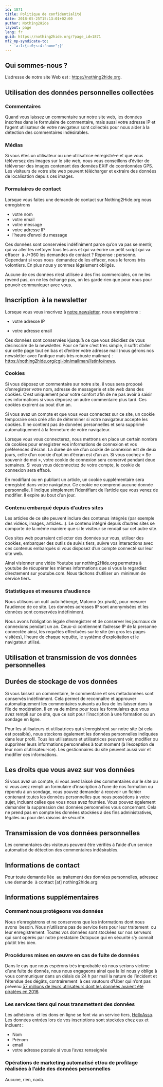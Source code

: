 ```yaml
---
id: 1871
title: Politique de confidentialité
date: 2018-05-25T15:13:01+02:00
author: Nothing2Hide
layout: page
lang: fr
guid: https://nothing2hide.org/?page_id=1871
mf2_mp-syndicate-to:
  - 'a:1:{i:0;s:4:"none";}'
---
```

## Qui sommes-nous&nbsp;?

L’adresse de notre site Web est&nbsp;: https://nothing2hide.org.

## Utilisation des données personnelles collectées

### Commentaires

Quand vous laissez un commentaire sur notre site web, les données inscrites dans le formulaire de commentaire, mais aussi votre adresse IP et l’agent utilisateur de votre navigateur sont collectés pour nous aider à la détection des commentaires indésirables.

### Médias

Si vous êtes un utilisateur ou une utilisatrice enregistré·e et que vous téléversez des images sur le site web, nous vous conseillons d’éviter de téléverser des images contenant des données EXIF de coordonnées GPS. Les visiteurs de votre site web peuvent télécharger et extraire des données de localisation depuis ces images.

### Formulaires de contact

Lorsque vous faites une demande de contact sur Nothing2Hide.org nous enregistrons

  * votre nom
  * votre email
  * votre message
  * votre adresse IP
  * l&rsquo;heure d&rsquo;envoi du message

Ces données sont conservées indéfiniment parce qu&rsquo;on va pas se mentir, qui va aller les nettoyer tous les ans et qui va écrire un petit script qui va effacer&nbsp; à J+360 les demandes de contact ? Réponse : personne. Cependant si vous nous&nbsp; demandez de les effacer, nous le ferons très volontiers. En plus nous y sommes légalement obligés.

Aucune de ces données n&rsquo;est utilisée à des fins commerciales, on ne les revend pas, on ne les échange pas, on les garde rien que pour nous pour pouvoir communiquer avec vous.

## Inscription&nbsp; à la newsletter  


Lorsque vous vous inscrivez à [notre newsletter](https://nothing2hide.org/fr/newsletter/), nous enregistrons :

  * votre adresse IP  
    
  * votre adresse email

Ces données sont conservées kjusqu&rsquo;à ce que vous décidiez de vous désinscrire de la newsletter. Pour ce faire c&rsquo;est très simple, il suffit d&rsquo;aller sur cette page tout en bas et d&rsquo;entrer votre adresse mail (nous gérons nos newsletter avec l&rsquo;antique mais très robuste mailman) : <https://nothing2hide.org/cgi-bin/mailman/listinfo/news>.  


### Cookies

Si vous déposez un commentaire sur notre site, il vous sera proposé d’enregistrer votre nom, adresse de messagerie et site web dans des cookies. C’est uniquement pour votre confort afin de ne pas avoir à saisir ces informations si vous déposez un autre commentaire plus tard. Ces cookies expirent au bout d’un an.

Si vous avez un compte et que vous vous connectez sur ce site, un cookie temporaire sera créé afin de déterminer si votre navigateur accepte les cookies. Il ne contient pas de données personnelles et sera supprimé automatiquement à la fermeture de votre navigateur.

Lorsque vous vous connecterez, nous mettrons en place un certain nombre de cookies pour enregistrer vos informations de connexion et vos préférences d’écran. La durée de vie d’un cookie de connexion est de deux jours, celle d’un cookie d’option d’écran est d’un an. Si vous cochez «&nbsp;Se souvenir de moi&nbsp;», votre cookie de connexion sera conservé pendant deux semaines. Si vous vous déconnectez de votre compte, le cookie de connexion sera effacé.

En modifiant ou en publiant un article, un cookie supplémentaire sera enregistré dans votre navigateur. Ce cookie ne comprend aucune donnée personnelle. Il indique simplement l’identifiant de l’article que vous venez de modifier. Il expire au bout d’un jour.

### Contenu embarqué depuis d’autres sites

Les articles de ce site peuvent inclure des contenus intégrés (par exemple des vidéos, images, articles…). Le contenu intégré depuis d’autres sites se comporte de la même manière que si le visiteur se rendait sur cet autre site.

Ces sites web pourraient collecter des données sur vous, utiliser des cookies, embarquer des outils de suivis tiers, suivre vos interactions avec ces contenus embarqués si vous disposez d’un compte connecté sur leur site web.

Ainsi visionner une vidéo Youtube sur nothing2Hide.org permettra à youtube de récupérer les mêmes informations que si vous la regardiez directement sur youtube.com. Nous tâchons d&rsquo;utiliser un&nbsp; minimum de service tiers.

### Statistiques et mesures d’audience

Nous utilisons un outil auto hébergé, Matomo (ex piwik), pour mesurer l&rsquo;audience de ce site. Les données adresses IP sont anonymisées et les données sont conservées indéfiniment. 

Nous avons l&rsquo;obligation légale d&rsquo;enregistrer et de conserver les journaux de connexions pendant un an. Ceux-ci contiennent l&rsquo;adresse IP de la personne connectée ainsi, les requêtes effectuées sur le site (en gros les pages visitées), l&rsquo;heure de chaque requête, le système d&rsquo;exploitation et le navigateur utilisé.

## Utilisation et transmission de vos données personnelles

## Durées de stockage de vos données

Si vous laissez un commentaire, le commentaire et ses métadonnées sont conservés indéfiniment. Cela permet de reconnaître et approuver automatiquement les commentaires suivants au lieu de les laisser dans la file de modération. Il en va de même pour tous les formulaires que vous avez rempli sur ce site, que ce soit pour l&rsquo;inscription à une formation ou un sondage en ligne.

Pour les utilisateurs et utilisatrices qui s’enregistrent sur notre site (si cela est possible), nous stockons également les données personnelles indiquées dans leur profil. Tous les utilisateurs et utilisatrices peuvent voir, modifier ou supprimer leurs informations personnelles à tout moment (à l’exception de leur nom d’utilisateur·ice). Les gestionnaires du site peuvent aussi voir et modifier ces informations.

## Les droits que vous avez sur vos données

Si vous avez un compte, si vous avez laissé des commentaires sur le site ou si vous avez rempli un formulaire d&rsquo;inscription à l&rsquo;une de nos formation ou répondu à un sondage, vous pouvez demander à recevoir un fichier contenant toutes les données personnelles que nous possédons à votre sujet, incluant celles que vous nous avez fournies. Vous pouvez également demander la suppression des données personnelles vous concernant. Cela ne prend pas en compte les données stockées à des fins administratives, légales ou pour des raisons de sécurité.

## Transmission de vos données personnelles

Les commentaires des visiteurs peuvent être vérifiés à l’aide d’un service automatisé de détection des commentaires indésirables.

## Informations de contact

Pour toute demande liée&nbsp; au traitement des données personnelles, adressez une demande&nbsp; à contact [at] nothing2hide.org

## Informations supplémentaires

### Comment nous protégeons vos données

Nous n&rsquo;enregistrons et ne conservons que les informations dont nous avons&nbsp; besoin. Nous n&rsquo;utilisons pas de service tiers pour leur traitement&nbsp; ou leur enregistrement. Toutes vos données sont stockées sur nos serveurs qui sont opérés par notre prestataire Octopuce qui en sécurité s&rsquo;y connaît plutôt très bien.

### Procédures mises en œuvre en cas de fuite de données

Dans le cas que nous espérons très improbable où nous serions victime d&rsquo;une fuite de donnés, nous nous engageons ainsi que la loi nous y oblige à vous communiquer dans un délais de 24 h par mail la nature de l&rsquo;incident et l&rsquo;étendue des dégâts, contrairement&nbsp; à ces vautours d&rsquo;Uber qui n&rsquo;ont pas prévenu [57 millions de leurs utilisateurs dont les données avaient été piratées en 2016](https://interestingengineering.com/the-hacker-behind-the-enormous-uber-data-leak-has-been-found).

### Les services tiers qui nous transmettent des données

Les adhésions&nbsp; et les dons en ligne se font via un service tiers, [HelloAsso](https://www.helloasso.com/). Les données entrées lors de vos inscriptions sont stockées chez eux et incluent :

  * Nom
  * Prénom
  * email
  * votre adresse postale si vous l&rsquo;avez renseignée

### Opérations de marketing automatisé et/ou de profilage réalisées à l’aide des données personnelles

Aucune, rien, nada.